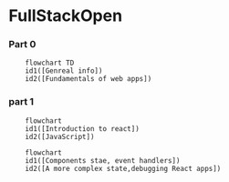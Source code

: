 # FullStackOpen

### Part 0
```mermaid
    flowchart TD
    id1([Genreal info]) 
    id2([Fundamentals of web apps])
```

### part 1
```mermaid
    flowchart
    id1([Introduction to react]) 
    id2([JavaScript])
```
```mermaid
    flowchart
    id1([Components stae, event handlers]) 
    id2([A more complex state,debugging React apps])
```
